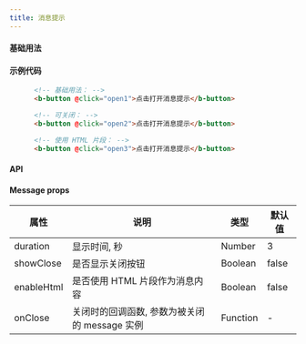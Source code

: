 ```yaml
---
title: 消息提示
---
```


#### 基础用法

<ClientOnly>
  <message-demos></message-demos>
</ClientOnly>


#### 示例代码
```html
      <!-- 基础用法： -->
      <b-button @click="open1">点击打开消息提示</b-button>

      <!-- 可关闭： -->
      <b-button @click="open2">点击打开消息提示</b-button>

      <!-- 使用 HTML 片段： -->
      <b-button @click="open3">点击打开消息提示</b-button>
```

#### API
#### Message props
属性| 说明 | 类型 | 默认值
---|---|---|---
duration | 显示时间, 秒 | Number | 3
showClose | 是否显示关闭按钮	 | Boolean | false
enableHtml | 是否使用 HTML 片段作为消息内容	 | Boolean | false
onClose | 关闭时的回调函数, 参数为被关闭的 message 实例	 | Function | -






